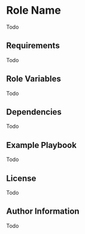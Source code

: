 Role Name
=========

Todo

Requirements
------------

Todo

Role Variables
--------------

Todo

Dependencies
------------

Todo

Example Playbook
----------------

Todo

License
-------

Todo

Author Information
------------------

Todo